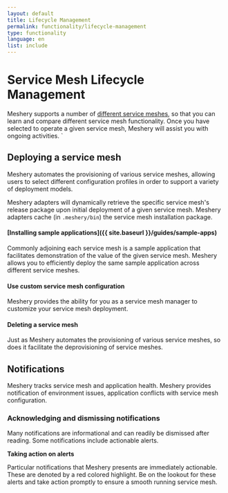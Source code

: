 ```yaml
---
layout: default
title: Lifecycle Management
permalink: functionality/lifecycle-management
type: functionality
language: en
list: include
---
```

<a name="lifecycle-management"></a>

# Service Mesh Lifecycle Management

Meshery supports a number of [different service meshes](https://docs.meshersy.io/service-meshes), so that you can learn and compare different service mesh functionality. Once you have selected to operate a given service mesh, Meshery will assist you with ongoing activities.
`
## Deploying a service mesh

Meshery automates the provisioning of various service meshes, allowing users to select different configuration profiles in order to support a variety of deployment models.

Meshery adapters will dynamically retrieve the specific service mesh's release package upon initial deployment of a given service mesh. Meshery adapters cache (in `.meshery/bin`) the service mesh installation package.

#### [Installing sample applications]({{ site.baseurl }}/guides/sample-apps)

Commonly adjoining each service mesh is a sample application that facilitates demonstration of the value of the given service mesh. Meshery allows you to efficiently deploy the same sample application across different service meshes.

#### Use custom service mesh configuration

Meshery provides the ability for you as a service mesh manager to customize your service mesh deployment.

#### Deleting a service mesh

Just as Meshery automates the provisioning of various service meshes, so does it facilitate the deprovisioning of service meshes.

## Notifications 

Meshery tracks service mesh and application health. Meshery provides notification of environment issues, application conflicts with service mesh configuration.

### Acknowledging and dismissing notifications

Many notifications are informational and can readily be dismissed after reading. Some notifications include actionable alerts.

<strong>Taking action on alerts</strong>

Particular notifications that Meshery presents are immediately actionable. These are denoted by a red colored highlight. Be on the lookout for these alerts and take action promptly to ensure a smooth running service mesh.
